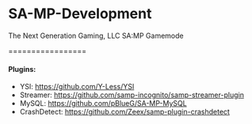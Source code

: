SA-MP-Development
=================

The Next Generation Gaming, LLC SA:MP Gamemode

=================

#### Plugins:
- YSI: https://github.com/Y-Less/YSI
- Streamer: https://github.com/samp-incognito/samp-streamer-plugin
- MySQL: https://github.com/pBlueG/SA-MP-MySQL
- CrashDetect: https://github.com/Zeex/samp-plugin-crashdetect

